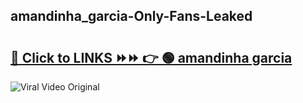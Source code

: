 
 ## amandinha_garcia-Only-Fans-Leaked

# <h2><a href="https://clipsfans.com/amandinha_garcia&ref=git">🔗 Click to LINKS ⏩⏩ 👉 🟢 amandinha garcia </a></h2>

<a href="https://clipsfans.com/amandinha_garcia&ref=git" rel="nofollow" data-target="animated-image.originalLink"><img src="https://i.ibb.co.com/xMMVF88/686577567.gif" alt="Viral Video Original" style="max-width: 100%; display: inline-block;" data-target="animated-image.originalImage"></a>
